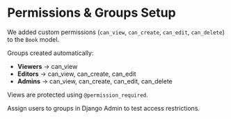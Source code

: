 # Permissions & Groups Setup

We added custom permissions (`can_view`, `can_create`, `can_edit`, `can_delete`) to the `Book` model.

Groups created automatically:
- **Viewers** → can_view
- **Editors** → can_view, can_create, can_edit
- **Admins** → can_view, can_create, can_edit, can_delete

Views are protected using `@permission_required`.

Assign users to groups in Django Admin to test access restrictions.


